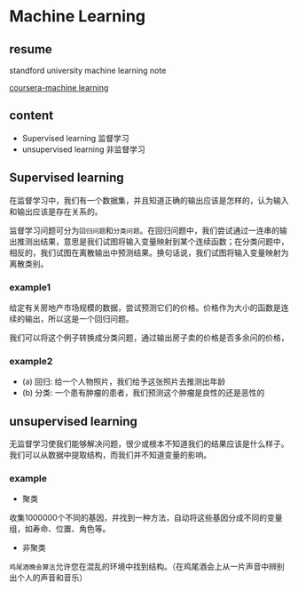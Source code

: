 # Machine Learning

## resume

standford university machine learning note

[coursera-machine learning](https://www.coursera.org/learn/machine-learning)

## content

- Supervised learning 监督学习
- unsupervised learning 非监督学习

## Supervised learning

在监督学习中，我们有一个数据集，并且知道正确的输出应该是怎样的，认为输入和输出应该是存在关系的。

监督学习问题可分为`回归问题`和`分类问题`。在回归问题中，我们尝试通过一连串的输出推测出结果，意思是我们试图将输入变量映射到某个连续函数；在分类问题中，相反的，我们试图在离散输出中预测结果。换句话说，我们试图将输入变量映射为离散类别。

### example1

给定有关房地产市场规模的数据，尝试预测它们的价格。价格作为大小的函数是连续的输出，所以这是一个回归问题。

我们可以将这个例子转换成分类问题，通过输出房子卖的价格是否多余问的价格，

### example2

- (a) 回归: 给一个人物照片，我们给予这张照片去推测出年龄
- (b) 分类: 一个患有肿瘤的患者，我们预测这个肿瘤是良性的还是恶性的

## unsupervised learning

无监督学习使我们能够解决问题，很少或根本不知道我们的结果应该是什么样子。我们可以从数据中提取结构，而我们并不知道变量的影响。


### example

- 聚类 

收集1000000个不同的基因，并找到一种方法，自动将这些基因分成不同的变量组，如寿命、位置、角色等。

- 非聚类

`鸡尾酒晚会算法`允许您在混乱的环境中找到结构。（在鸡尾酒会上从一片声音中辨别出个人的声音和音乐）